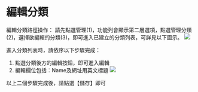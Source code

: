 # 編輯分類
編輯分類路徑操作：
請先點選管理(1)，功能列會顯示第二層選項，點選管理分類(2)，選擇欲編輯的分類(3)，即可進入已建立的分類列表，可詳見以下圖示。
![](https://i.imgur.com/NzjZ5JS.png)

進入分類列表時，請依序以下步驟完成：
1. 點選分類後方的編輯按鈕，即可進入編輯
2. 編輯欄位包括：Name及網址用英文標題
![](https://i.imgur.com/0SKPALu.png)

以上二個步驟完成後，請點選【儲存】即可